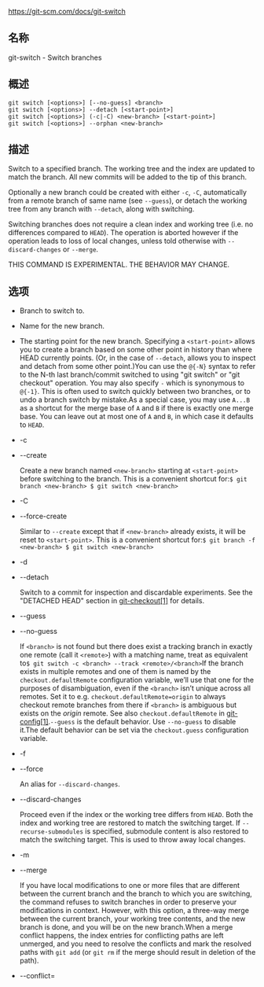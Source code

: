 https://git-scm.com/docs/git-switch

## 名称

git-switch - Switch branches

## 概述

```
git switch [<options>] [--no-guess] <branch>
git switch [<options>] --detach [<start-point>]
git switch [<options>] (-c|-C) <new-branch> [<start-point>]
git switch [<options>] --orphan <new-branch>
```

## 描述

Switch to a specified branch. The working tree and the index are updated to match the branch. All new commits will be added to the tip of this branch.

Optionally a new branch could be created with either `-c`, `-C`, automatically from a remote branch of same name (see `--guess`), or detach the working tree from any branch with `--detach`, along with switching.

Switching branches does not require a clean index and working tree (i.e. no differences compared to `HEAD`). The operation is aborted however if the operation leads to loss of local changes, unless told otherwise with `--discard-changes` or `--merge`.

THIS COMMAND IS EXPERIMENTAL. THE BEHAVIOR MAY CHANGE.

## 选项

- <branch>

  Branch to switch to.

- <new-branch>

  Name for the new branch.

- <start-point>

  The starting point for the new branch. Specifying a `<start-point>` allows you to create a branch based on some other point in history than where HEAD currently points. (Or, in the case of `--detach`, allows you to inspect and detach from some other point.)You can use the `@{-N}` syntax to refer to the N-th last branch/commit switched to using "git switch" or "git checkout" operation. You may also specify `-` which is synonymous to `@{-1}`. This is often used to switch quickly between two branches, or to undo a branch switch by mistake.As a special case, you may use `A...B` as a shortcut for the merge base of `A` and `B` if there is exactly one merge base. You can leave out at most one of `A` and `B`, in which case it defaults to `HEAD`.

- -c <new-branch>

- --create <new-branch>

  Create a new branch named `<new-branch>` starting at `<start-point>` before switching to the branch. This is a convenient shortcut for:`$ git branch <new-branch> $ git switch <new-branch>`

- -C <new-branch>

- --force-create <new-branch>

  Similar to `--create` except that if `<new-branch>` already exists, it will be reset to `<start-point>`. This is a convenient shortcut for:`$ git branch -f <new-branch> $ git switch <new-branch>`

- -d

- --detach

  Switch to a commit for inspection and discardable experiments. See the "DETACHED HEAD" section in [git-checkout[1]](../git-checkout) for details.

- --guess

- --no-guess

  If `<branch>` is not found but there does exist a tracking branch in exactly one remote (call it `<remote>`) with a matching name, treat as equivalent to`$ git switch -c <branch> --track <remote>/<branch>`If the branch exists in multiple remotes and one of them is named by the `checkout.defaultRemote` configuration variable, we’ll use that one for the purposes of disambiguation, even if the `<branch>` isn’t unique across all remotes. Set it to e.g. `checkout.defaultRemote=origin` to always checkout remote branches from there if `<branch>` is ambiguous but exists on the *origin* remote. See also `checkout.defaultRemote` in [git-config[1]](../git-config).`--guess` is the default behavior. Use `--no-guess` to disable it.The default behavior can be set via the `checkout.guess` configuration variable.

- -f

- --force

  An alias for `--discard-changes`.

- --discard-changes

  Proceed even if the index or the working tree differs from `HEAD`. Both the index and working tree are restored to match the switching target. If `--recurse-submodules` is specified, submodule content is also restored to match the switching target. This is used to throw away local changes.

- -m

- --merge

  If you have local modifications to one or more files that are different between the current branch and the branch to which you are switching, the command refuses to switch branches in order to preserve your modifications in context. However, with this option, a three-way merge between the current branch, your working tree contents, and the new branch is done, and you will be on the new branch.When a merge conflict happens, the index entries for conflicting paths are left unmerged, and you need to resolve the conflicts and mark the resolved paths with `git add` (or `git rm` if the merge should result in deletion of the path).

- --conflict=<style>

  The same as `--merge` option above, but changes the way the conflicting hunks are presented, overriding the `merge.conflictStyle` configuration variable. Possible values are "merge" (default), "diff3", and "zdiff3".

- -q

- --quiet

  Quiet, suppress feedback messages.

- --progress

- --no-progress

  Progress status is reported on the standard error stream by default when it is attached to a terminal, unless `--quiet` is specified. This flag enables progress reporting even if not attached to a terminal, regardless of `--quiet`.

- -t

- --track [direct|inherit]

  When creating a new branch, set up "upstream" configuration. `-c` is implied. See `--track` in [git-branch[1]](../git-branch) for details.If no `-c` option is given, the name of the new branch will be derived from the remote-tracking branch, by looking at the local part of the refspec configured for the corresponding remote, and then stripping the initial part up to the "*". This would tell us to use `hack` as the local branch when branching off of `origin/hack` (or `remotes/origin/hack`, or even `refs/remotes/origin/hack`). If the given name has no slash, or the above guessing results in an empty name, the guessing is aborted. You can explicitly give a name with `-c` in such a case.

- --no-track

  Do not set up "upstream" configuration, even if the `branch.autoSetupMerge` configuration variable is true.

- --orphan <new-branch>

  Create a new *orphan* branch, named `<new-branch>`. All tracked files are removed.

- --ignore-other-worktrees

  `git switch` refuses when the wanted ref is already checked out by another worktree. This option makes it check the ref out anyway. In other words, the ref can be held by more than one worktree.

- --recurse-submodules

- --no-recurse-submodules

  Using `--recurse-submodules` will update the content of all active submodules according to the commit recorded in the superproject. If nothing (or `--no-recurse-submodules`) is used, submodules working trees will not be updated. Just like [git-submodule[1]](../git-submodule), this will detach `HEAD` of the submodules.

## 示例

The following command switches to the "master" branch:

```
$ git switch master
```

After working in the wrong branch, switching to the correct branch would be done using:

```
$ git switch mytopic
```

However, your "wrong" branch and correct "mytopic" branch may differ in files that you have modified locally, in which case the above switch would fail like this:

```
$ git switch mytopic
error: You have local changes to 'frotz'; not switching branches.
```

You can give the `-m` flag to the command, which would try a three-way merge:

```
$ git switch -m mytopic
Auto-merging frotz
```

After this three-way merge, the local modifications are *not* registered in your index file, so `git diff` would show you what changes you made since the tip of the new branch.

To switch back to the previous branch before we switched to mytopic (i.e. "master" branch):

```
$ git switch -
```

You can grow a new branch from any commit. For example, switch to "HEAD~3" and create branch "fixup":

```
$ git switch -c fixup HEAD~3
Switched to a new branch 'fixup'
```

If you want to start a new branch from a remote branch of the same name:

```
$ git switch new-topic
Branch 'new-topic' set up to track remote branch 'new-topic' from 'origin'
Switched to a new branch 'new-topic'
```

To check out commit `HEAD~3` for temporary inspection or experiment without creating a new branch:

```
$ git switch --detach HEAD~3
HEAD is now at 9fc9555312 Merge branch 'cc/shared-index-permbits'
```

If it turns out whatever you have done is worth keeping, you can always create a new name for it (without switching away):

```
$ git switch -c good-surprises
```

## 配置

Everything below this line in this section is selectively included from the [git-config[1]](../git-config) documentation. The content is the same as what’s found there:

- checkout.defaultRemote

  When you run `git checkout <something>` or `git switch <something>` and only have one remote, it may implicitly fall back on checking out and tracking e.g. `origin/<something>`. This stops working as soon as you have more than one remote with a `<something>` reference. This setting allows for setting the name of a preferred remote that should always win when it comes to disambiguation. The typical use-case is to set this to `origin`.Currently this is used by [git-switch[1]](../git-switch) and [git-checkout[1]](../git-checkout) when `git checkout <something>` or `git switch <something>` will checkout the `<something>` branch on another remote, and by [git-worktree[1]](../git-worktree) when `git worktree add` refers to a remote branch. This setting might be used for other checkout-like commands or functionality in the future.

- checkout.guess

  Provides the default value for the `--guess` or `--no-guess` option in `git checkout` and `git switch`. See [git-switch[1]](../git-switch) and [git-checkout[1]](../git-checkout).

- checkout.workers

  The number of parallel workers to use when updating the working tree. The default is one, i.e. sequential execution. If set to a value less than one, Git will use as many workers as the number of logical cores available. This setting and `checkout.thresholdForParallelism` affect all commands that perform checkout. E.g. checkout, clone, reset, sparse-checkout, etc.Note: parallel checkout usually delivers better performance for repositories located on SSDs or over NFS. For repositories on spinning disks and/or machines with a small number of cores, the default sequential checkout often performs better. The size and compression level of a repository might also influence how well the parallel version performs.

- checkout.thresholdForParallelism

  When running parallel checkout with a small number of files, the cost of subprocess spawning and inter-process communication might outweigh the parallelization gains. This setting allows to define the minimum number of files for which parallel checkout should be attempted. The default is 100.

## 另请参阅

[git-checkout[1]](../git-checkout), [git-branch[1]](../git-branch)

## GIT

  这是[git[1]](../../Git)工具集中的一部分。